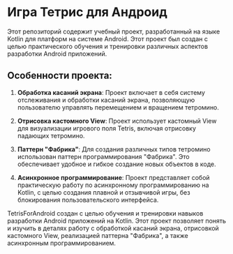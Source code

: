 # Игра Тетрис для Андроид

Этот репозиторий содержит учебный проект, разработанный на языке Kotlin для платформ на системе Android. Этот проект был создан с целью практического обучения и тренировки различных аспектов разработки Android приложений.

## Особенности проекта:

1. **Обработка касаний экрана**: Проект включает в себя систему отслеживания и обработки касаний экрана, позволяющую пользователю управлять перемещением и вращением тетромино.

2. **Отрисовка кастомного View**: Проект использует кастомный View для визуализации игрового поля Tetris, включая отрисовку падающих тетромино.

3. **Паттерн "Фабрика"**: Для создания различных типов тетромино использован паттерн программирования "Фабрика". Это обеспечивает удобное и гибкое создание новых объектов в коде.

4. **Асинхронное программирование**: Проект представляет собой практическую работу по асинхронному программированию на Kotlin, с целью создания плавной и отзывчивой игры, без блокирования пользовательского интерфейса.

TetrisForAndroid создан с целью обучения и тренировки навыков разработки Android приложений на Kotlin. Этот проект позволяет понять и изучить в деталях работу с обработкой касаний экрана, отрисовкой кастомного View, реализацией паттерна "Фабрика", а также асинхронным программированием.
